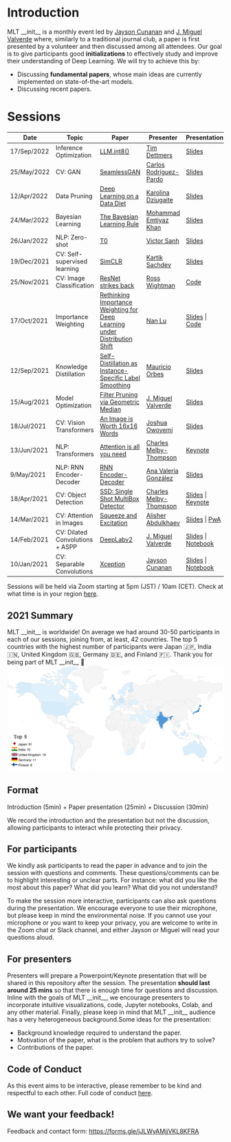 # Introduction
MLT \_\_init\_\_ is a monthly event led by [Jayson Cunanan](https://www.linkedin.com/in/jayson-cunanan-phd/) and [J. Miguel Valverde](https://twitter.com/jmlipman) where, similarly to a traditional journal club, a paper is first presented by a volunteer and then discussed among all attendees. Our goal is to give participants good **initializations** to effectively study and improve their understanding of Deep Learning. We will try to achieve this by:
* Discussing **fundamental papers**, whose main ideas are currently implemented on state-of-the-art models.
* Discussing recent papers.


# Sessions

| Date        | Topic                           | Paper                  | Presenter        | Presentation             | Video |
|-------------|---------------------------------|------------------------|------------------|--------------------------|--------|
| 17/Sep/2022 | Inference Optimization | [LLM.int8()](https://arxiv.org/abs/2208.07339) | [Tim Dettmers](https://timdettmers.com/)    | [Slides]() |  [![Youtube](https://www.youtube.com/s/desktop/f506bd45/img/favicon_32.png)](https://www.youtube.com/watch?v=o94ODz1CAtk)|
| 25/May/2022 | CV: GAN | [SeamlessGAN](https://arxiv.org/abs/2201.05120) | [Carlos Rodríguez-Pardo](https://carlosrodriguezpardo.es/)    | [Slides](https://github.com/Machine-Learning-Tokyo/__init__/blob/main/session_15/MLT%20-%20copia.pdf) |  [![Youtube](https://www.youtube.com/s/desktop/f506bd45/img/favicon_32.png)](https://www.youtube.com/watch?v=5vWW84jsRyk)|
| 12/Apr/2022 | Data Pruning | [Deep Learning on a Data Diet](https://arxiv.org/abs/2107.07075) | [Karolina Dziugaite](https://gkdz.org/)    | [Slides]() |  [![Youtube](https://www.youtube.com/s/desktop/f506bd45/img/favicon_32.png)](https://www.youtube.com/watch?v=KUoEGz-Ztlw)|
| 24/Mar/2022 | Bayesian Learning | [The Bayesian Learning Rule](https://arxiv.org/abs/2107.04562) | [Mohammad Emtiyaz Khan](https://emtiyaz.github.io/index.html)    | [Slides](https://github.com/Machine-Learning-Tokyo/__init__/blob/main/session_14/Mar24_2022_MLT.pdf) |  [![Youtube](https://www.shareicon.net/data/32x32/2016/07/09/118264_youtube_512x512.png)]()|
| 26/Jan/2022 | NLP: Zero-shot | [T0](https://arxiv.org/abs/2110.08207) | [Victor Sanh](https://twitter.com/SanhEstPasMoi)    | [Slides](https://github.com/Machine-Learning-Tokyo/__init__/blob/main/session_13/Talk%20MLT%20-%20Victor%20-%20Jan%2026%202022.pdf) |  [![Youtube](https://www.youtube.com/s/desktop/f506bd45/img/favicon_32.png)](https://www.youtube.com/watch?v=RI9Wo2yGGt8)|
| 19/Dec/2021 | CV: Self-supervised learning | [SimCLR](https://arxiv.org/abs/2002.05709) | [Kartik Sachdev](https://www.linkedin.com/in/kartik-sachdev-7bb581ab/)    | [Slides](https://github.com/Machine-Learning-Tokyo/__init__/raw/main/session_12/SimCLR.pptx) |  [![Youtube](https://www.youtube.com/s/desktop/f506bd45/img/favicon_32.png)](https://www.youtube.com/watch?v=czAWRw5GIq4)|
| 25/Nov/2021 | CV: Image Classification | [ResNet strikes back](https://arxiv.org/abs/2110.00476) | [Ross Wightman](https://github.com/rwightman)    | [Code](https://github.com/rwightman/pytorch-image-models) |  [![Youtube](https://www.youtube.com/s/desktop/f506bd45/img/favicon_32.png)](https://youtu.be/sNiAX2ZCW34) |
| 17/Oct/2021 | Importance Weighting | [Rethinking Importance Weighting for Deep Learning under Distribution Shift](https://arxiv.org/abs/2006.04662)              | [Nan Lu](https://scholar.google.co.jp/citations?user=KQUQlG4AAAAJ&hl=en)    | [Slides](https://github.com/Machine-Learning-Tokyo/__init__/raw/main/session_10/MLT_1017.pdf) &#124; [Code](https://github.com/TongtongFANG/DIW) |  [![Youtube](https://www.youtube.com/s/desktop/f506bd45/img/favicon_32.png)](https://www.youtube.com/watch?v=UkbkhKIP_PY) |
| 12/Sep/2021 | Knowledge Distillation | [Self-Distillation as Instance-Specific Label Smoothing](https://arxiv.org/abs/2006.05065)              | [Mauricio Orbes](https://www.linkedin.com/in/mauricio-orbes-b13916157/)    | [Slides](https://github.com/Machine-Learning-Tokyo/__init__/blob/main/session_09/SelfDistillation.pdf) |  [![Youtube](https://www.youtube.com/s/desktop/f506bd45/img/favicon_32.png)](https://www.youtube.com/watch?v=aeZ7vU9fFdI) |
| 15/Aug/2021 | Model Optimization | [Filter Pruning via Geometric Median](https://arxiv.org/abs/1811.00250)              | [J. Miguel Valverde](https://www.twitter.com/jmlipman)    | [Slides](https://github.com/Machine-Learning-Tokyo/__init__/blob/main/session_08/Filter%20Pruning%20via%20Geometric%20Median.pptx) |  [![Youtube](https://www.youtube.com/s/desktop/f506bd45/img/favicon_32.png)](https://www.youtube.com/watch?v=k7rVPd_Wvpg) |
| 18/Jul/2021 | CV: Vision Transformers | [An Image is Worth 16x16 Words](https://arxiv.org/abs/2010.11929) | [Joshua Owoyemi](https://toluwajosh.github.io/) | [Slides](session_07/Transformers_for_Image_Recognition_at_Scale_slides.pdf) |  [![Youtube](https://www.youtube.com/s/desktop/f506bd45/img/favicon_32.png)](https://www.youtube.com/watch?v=yCEpkEb7mvw)
| 13/Jun/2021 | NLP: Transformers | [Attention is all you need](https://arxiv.org/abs/1706.03762) | [Charles Melby-Thompson](https://www.linkedin.com/in/charles-melby-thompson/) | [Keynote](https://github.com/Machine-Learning-Tokyo/__init__/blob/main/session_06/transformers.key) |  [![Youtube](https://www.youtube.com/s/desktop/f506bd45/img/favicon_32.png)](https://www.youtube.com/watch?v=F7k8M3xTLzk) |
| 9/May/2021 | NLP: RNN Encoder-Decoder | [RNN Encoder-Decoder](https://arxiv.org/abs/1406.1078) | [Ana Valeria González](https://anavaleriagonzalez.github.io/) | [Slides](https://github.com/Machine-Learning-Tokyo/__init__/blob/main/session_05/phrase-rep-3.pdf) |  [![Youtube](https://www.youtube.com/s/desktop/f506bd45/img/favicon_32.png)](https://www.youtube.com/watch?v=Er8uAQoy6Sk) |
| 18/Apr/2021 | CV: Object Detection | [SSD: Single Shot MultiBox Detector](https://arxiv.org/pdf/1512.02325.pdf) | [Charles Melby-Thompson](https://www.linkedin.com/in/charles-melby-thompson/) | [Slides](https://github.com/Machine-Learning-Tokyo/__init__/blob/main/session_04/ssd.pdf)  &#124; [Keynote](https://github.com/Machine-Learning-Tokyo/__init__/blob/main/session_04/ssd.key) |  [![Youtube](https://www.youtube.com/s/desktop/f506bd45/img/favicon_32.png)](https://www.youtube.com/watch?v=F-irLP2k3Dk) |
| 14/Mar/2021 | CV: Attention in Images         | [Squeeze and Excitation](https://arxiv.org/abs/1709.01507) | [Alisher Abdulkhaev](https://twitter.com/alisher_ai) | [Slides](https://github.com/Machine-Learning-Tokyo/__init__/blob/main/session_03/Squeeze-and-Excitation%20Networks.pdf)  &#124; [PwA](https://github.com/Machine-Learning-Tokyo/papers-with-annotations/blob/master/convolutional-neural-networks/Squeeze-and-Excitation_Networks.pdf) |  [![Youtube](https://www.youtube.com/s/desktop/f506bd45/img/favicon_32.png)](https://www.youtube.com/watch?v=1IYYzglEk0o) |
| 14/Feb/2021 | CV: Dilated Convolutions + ASPP | [DeepLabv2](https://arxiv.org/abs/1606.00915)              | [J. Miguel Valverde](https://www.twitter.com/jmlipman)    | [Slides](https://github.com/Machine-Learning-Tokyo/__init__/blob/main/session_02/DeepLabv2.pptx) &#124; [Notebook](https://github.com/Machine-Learning-Tokyo/__init__/blob/main/session_02/DeepLabv2.ipynb) |  [![Youtube](https://www.youtube.com/s/desktop/f506bd45/img/favicon_32.png)](https://www.youtube.com/watch?v=HTgvG57JFYw) |
| 10/Jan/2021 | CV: Separable Convolutions      | [Xception](https://arxiv.org/abs/1610.02357)               | [Jayson Cunanan](https://www.linkedin.com/in/jayson-cunanan-phd/)    | [Slides](https://github.com/Machine-Learning-Tokyo/__init__/blob/main/session_01/Xception.pptx) &#124; [Notebook](https://github.com/Machine-Learning-Tokyo/__init__/blob/main/session_01/Xception.ipynb) | [![Youtube](https://www.youtube.com/s/desktop/f506bd45/img/favicon_32.png)](https://www.youtube.com/watch?v=GIXDyJnFM5w) |

Sessions will be held via Zoom starting at 5pm (JST) / 10am (CET). Check at what time is in your region [here](https://www.worldtimebuddy.com/japan-tokyo-to-cet).


## 2021 Summary
MLT \_\_init\_\_ is worldwide! On average we had around 30-50 participants in each of our sessions, joining from, at least, 42 countries. The top 5 countries with the highest number of participants were Japan 🇯🇵, India 🇮🇳, United Kingdom 🇬🇧, Germany 🇩🇪, and Finland 🇫🇮. Thank you for being part of MLT \_\_init\_\_ 🤗
![World map 2021](https://raw.githubusercontent.com/Machine-Learning-Tokyo/__init__/main/misc/init_map_2021_v2.png)


## Format
Introduction (5min) + Paper presentation (25min) + Discussion (30min)

We record the introduction and the presentation but not the discussion, allowing participants to interact while protecting their privacy.

## For participants
We kindly ask participants to read the paper in advance and to join the session with questions and comments. These questions/comments can be to highlight interesting or unclear parts. For instance: what did you like the most about this paper? What did you learn? What did you not understand?

To make the session more interactive, participants can also ask questions during the presentation. We encourage everyone to use their microphone, but please keep in mind the environmental noise. If you cannot use your microphone or you want to keep your privacy, you are welcome to write in the Zoom chat or Slack channel, and either Jayson or Miguel will read your questions aloud.


## For presenters
Presenters will prepare a Powerpoint/Keynote presentation that will be shared in this repository after the session. The presentation **should last around 25 mins** so that there is enough time for questions and discussion. Inline with the goals of MLT \_\_init\_\_, we encourage presenters to incorporate intuitive visualizations, code, Jupyter notebooks, Colab, and any other material. Finally, please keep in mind that MLT \_\_init\_\_ audience has a very heterogeneous background.Some ideas for the presentation:
* Background knowledge required to understand the paper.
* Motivation of the paper, what is the problem that authors try to solve?
* Contributions of the paper.

## Code of Conduct
As this event aims to be interactive, please remember to be kind and respectful to each other. Full code of conduct [here](https://mltokyo.ai/about).

## We want your feedback!
Feedback and contact form: https://forms.gle/jJLWyAMjjVKL8KFRA
